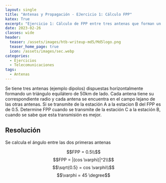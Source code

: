 ```yaml
--- 
layout: single 
title: "Antenas y Propagación - EJercicio 1: Cálculo FPP"
katex: True
excerpt: "Ejercicio 1: Cálculo de FPP entre tres antenas que forman un triángulo equilátero" 
date: 2023-02-26 
classes: wide 
header:
  teaser: /assets/images/htb-writeup-md5/Md5logo.png
  teaser_home_page: true
  icon: /assets/images/sec.webp
categories:
  - Ejercicios
  - Telecomunicaciones
tags:
  - Antenas
---
```


Se tiene tres antenas (ejemplo dipolos) dispuestas horizontalmente formando un triángulo equilátero de 50km de lado. Cada antena tiene su correspondiente radio y cada antena se encuentra en el campo lejano de las otras antenas. Si se transmite de la estación A a la estacion B del FPP es de 0.5. Determine FPP cuando se transmite de la estación C a la estación B, cuando se sabe que esta transmisión es mejor.

## Resolución

Se calcula el ángulo entre las dos primeras antenas

$$FPP = 0.5\\$$
$$FPP = |(cos \varphi)|^2\\$$
$$\sqrt{0.5} = cos \varphi\\$$
$$\varphi = 45 \degree$$
